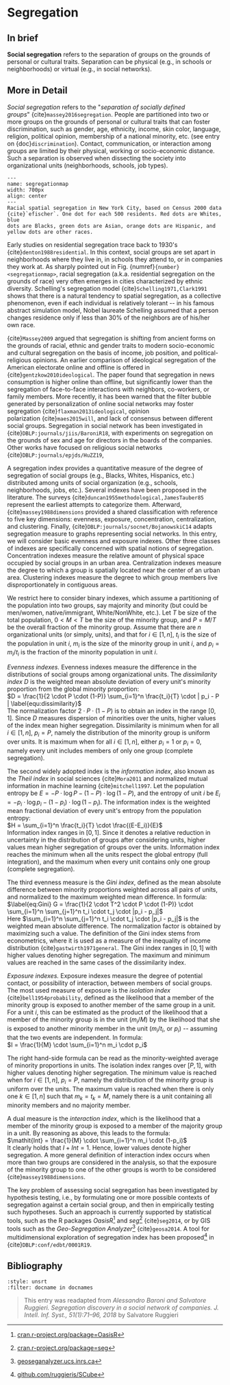 # Segregation

## In brief

**Social segregation** refers to the separation of groups on the grounds of personal or cultural traits. Separation can be physical (e.g., in schools or neighborhoods) or virtual (e.g., in social networks).

## More in Detail

*Social segregation* refers to the "*separation of socially defined
groups*" {cite}`massey2016segregation`. People are partitioned into two or
more groups on the grounds of personal or cultural traits that can
foster discrimination, such as gender, age, ethnicity, income, skin
color, language, religion, political opinion, membership of a national
minority, etc. (see entry on {doc}`discrimination`). Contact, communication, or interaction
among groups are limited by their physical, working or socio-economic
distance. Such a separation is observed when dissecting the society into
organizational units (neighborhoods, schools, job types).
 


```{figure} ./segregationmap.png
---
name: segregationmap
width: 700px
align: center
---
Racial spatial segregation in New York City, based on Census 2000 data
{cite}`efischer`. One dot for each 500 residents. Red dots are Whites, blue
dots are Blacks, green dots are Asian, orange dots are Hispanic, and
yellow dots are other races.
```

Early studies on residential segregation trace back to 1930's
{cite}`denton1988residential`. In this context, social groups are set apart
in neighborhoods where they live in, in schools they attend to, or in
companies they work at. As sharply pointed out in
Fig. {numref}`{number} <segregationmap>`, racial segregation (a.k.a. residential
segregation on the grounds of race) very often emerges in cities
characterized by ethnic diversity. Schelling's segregation model
{cite}`Schelling1971,Clark1991` shows that there is a natural tendency to
spatial segregation, as a collective phenomenon, even if each individual
is relatively tolerant -- in his famous abstract simulation model, Nobel
laureate Schelling assumed that a person changes residence only if less
than 30% of the neighbors are of his/her own race.

{cite}`Massey2009` argued that segregation is shifting from ancient forms on
the grounds of racial, ethnic and gender traits to modern socio-economic
and cultural segregation on the basis of income, job position, and
political-religious opinions. An earlier comparison of ideological
segregation of the American electorate online and offline is offered in
{cite}`gentzkow2010ideological`. The paper found that segregation in news
consumption is higher online than offline, but significantly lower than
the segregation of face-to-face interactions with neighbors, co-workers,
or family members. More recently, it has been warned that the filter
bubble generated by personalization of online social networks may foster
segregation {cite}`flaxman2013ideological`, opinion
polarization {cite}`maes2015will`, and lack of consensus between different
social groups. Segregation in social network has been investigated in
{cite}`DBLP:journals/jiis/BaroniR18`, with experiments on segregation on the
grounds of sex and age for directors in the boards of the companies.
Other works have focused on religious social networks
{cite}`DBLP:journals/epjds/HuZZ19`,

A segregation index provides a quantitative measure of the degree of
segregation of social groups (e.g., Blacks, Whites, Hispanics, etc.)
distributed among units of social organization (e.g., schools,
neighborhoods, jobs, etc.). Several indexes have been proposed in the
literature. The surveys {cite}`duncan1955methodological,JamesTauber85`
represent the earliest attempts to categorize them. Afterward,
{cite}`massey1988dimensions` provided a shared classification with reference
to five key dimensions: evenness, exposure, concentration,
centralization, and clustering. Finally,
{cite}`DBLP:journals/socnet/BojanowskiC14` adapts segregation measure to
graphs representing social networks. In this entry, we will consider
basic evenness and exposure indexes. Other three classes of indexes are
specifically concerned with spatial notions of segregation.
Concentration indexes measure the relative amount of physical space
occupied by social groups in an urban area. Centralization indexes
measure the degree to which a group is spatially located near the center
of an urban area. Clustering indexes measure the degree to which group
members live disproportionately in contiguous areas.

We restrict here to consider binary indexes, which assume a partitioning
of the population into two groups, say majority and minority (but could
be men/women, native/immigrant, White/NonWhite, etc.). Let $T$ be size
of the total population, $0 < M < T$ be the size of the minority group,
and $P = M/T$ be the overall fraction of the minority group. Assume that
there are $n$ organizational units (or simply, units), and that for
$i \in [1, n]$, $t_i$ is the size of the population in unit $i$, $m_i$
is the size of the minority group in unit $i$, and $p_i = m_i/t_i$ is
the fraction of the minority population in unit $i$.

*Evenness indexes.* Evenness indexes measure the difference in the
distributions of social groups among organizational units. The
*dissimilarity index* $D$ is the weighted mean absolute deviation of
every unit's minority proportion from the global minority proportion: <br>
$D = \frac{1}{2 \cdot P \cdot (1-P)} \sum_{i=1}^n \frac{t_i}{T}
\cdot | p_i - P | \label{equ:dissimilarity}$ <br> 
The normalization factor
$2 \cdot P \cdot (1-P)$ is to obtain an index in the range $[0, 1]$.
Since $D$ measures dispersion of minorities over the units, higher
values of the index mean higher segregation. Dissimilarity is minimum
when for all $i \in [1, n]$, $p_i = P$, namely the distribution of the
minority group is uniform over units. It is maximum when for all
$i \in [1, n]$, either $p_i = 1$ or $p_i = 0$, namely every unit
includes members of only one group (complete segregation).

The second widely adopted index is the *information index*, also known
as the *Theil index* in social sciences {cite}`Mora2011` and normalized
mutual information in machine learning {cite}`mitchell1997`. Let the
population entropy be $E = -
P \cdot \log{P}-(1-P) \cdot \log{(1-P)}$, and the entropy of unit $i$ be
$E_i = - p_i \cdot \log{p_i}-(1-p_i) \cdot \log{(1-p_i)}$. The
information index is the weighted mean fractional deviation of every
unit's entropy from the population entropy: <br>
$H = \sum_{i=1}^n \frac{t_i}{T} \cdot \frac{(E-E_i)}{E}$ <br	>
Information index ranges in $[0, 1]$. Since it denotes a relative reduction in
uncertainty in the distribution of groups after considering units,
higher values mean higher segregation of groups over the units.
Information index reaches the minimum when all the units respect the
global entropy (full integration), and the maximum when every unit
contains only one group (complete segregation).

The third evenness measure is the *Gini index*, defined as the mean
absolute difference between minority proportions weighted across all
pairs of units, and normalized to the maximum weighted mean difference.
In formula: <br>
$\label{eq:Gini}
G = \frac{1}{2 \cdot T^2 \cdot P \cdot (1-P)} \cdot \sum_{i=1}^n
\sum_{j=1}^n t_i \cdot t_j \cdot |p_i - p_j|$ <br>
Here
$\sum_{i=1}^n \sum_{j=1}^n t_i \cdot t_j \cdot |p_i - p_j|$ is the
weighted mean absolute difference. The normalization factor is obtained
by maximizing such a value. The definition of the Gini index stems from
econometrics, where it is used as a measure of the inequality of income
distribution {cite}`gastwirth1971general`. The Gini index ranges in $[0, 1]$
with higher values denoting higher segregation. The maximum and minimum
values are reached in the same cases of the dissimilarity index.

*Exposure indexes.* Exposure indexes measure the degree of potential
contact, or possibility of interaction, between members of social
groups. The most used measure of exposure is the *isolation index*
{cite}`bell1954probability`, defined as the likelihood that a member of the
minority group is exposed to another member of the same group in a unit.
For a unit $i$, this can be estimated as the product of the likelihood
that a member of the minority group is in the unit ($m_i/M$) by the
likelihood that she is exposed to another minority member in the unit
($m_i/t_i$, or $p_i$) -- assuming that the two events are independent.
In formula: <br>
$I = \frac{1}{M} \cdot \sum_{i=1}^n m_i \cdot p_i$

The right hand-side formula can be read as the minority-weighted average
of minority proportions in units. The isolation index ranges over
$[P, 1]$, with higher values denoting higher segregation. The minimum
value is reached when for $i \in [1, n]$, $p_i = P$, namely the
distribution of the minority group is uniform over the units. The
maximum value is reached when there is only one $k \in [1, n]$ such that
$m_k = t_k = M$, namely there is a unit containing all minority members
and no majority member.

A dual measure is the *interaction index*, which is the likelihood that
a member of the minority group is exposed to a member of the majority
group in a unit. By reasoning as above, this leads to the formula: <br>
$\mathit{Int} = \frac{1}{M} \cdot \sum_{i=1}^n m_i \cdot (1-p_i)$ <br>
It clearly holds that $I + \mathit{Int} = 1$. Hence, lower values denote
higher segregation. A more general definition of interaction index
occurs when more than two groups are considered in the analysis, so that
the exposure of the minority group to one of the other groups is worth
to be considered {cite}`massey1988dimensions`.

The key problem of assessing social segregation has been investigated by
hypothesis testing, i.e., by formulating one or more possible contexts
of segregation against a certain social group, and then in empirically
testing such hypotheses. Such an approach is currently supported by
statistical tools, such as the R packages *OasisR*[^oasis] and *seg*[^seg]
{cite}`seg2014`, or by GIS tools such as the *Geo-Segregation Analyzer*[^geo-seg]
{cite}`geosa2014`. A tool for multidimensional exploration of segregation
index has been proposed[^multi-seg] in {cite}`DBLP:conf/edbt/0001R19`.

## Bibliography

```{bibliography}
:style: unsrt
:filter: docname in docnames
```

> This entry was readapted from *Alessandro Baroni and Salvatore Ruggieri. Segregation discovery in a social network of companies. J. Intell. Inf. Syst., 51(1):71–96, 2018* by Salvatore Ruggieri

[^oasis]: [cran.r-project.org/package=OasisR](https://cran.r-project.org/package=OasisR)

[^seg]: [cran.r-project.org/package=seg](https://cran.r-project.org/package=seg)

[^geo-seg]: [geoseganalyzer.ucs.inrs.ca](http://geoseganalyzer.ucs.inrs.ca)

[^multi-seg]: [github.com/ruggieris/SCube](https://github.com/ruggieris/SCube)

